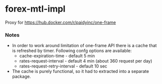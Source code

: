 # forex-mtl-impl

Proxy for https://hub.docker.com/r/paidyinc/one-frame 

### Notes

* In order to work around limitation of one-frame API there is a cache that is refreshed by timer. Following confg options are available:
    *  cache-expiration-time - default 5 min
    *  rates-request-interval - default 4 min  (about 360 request per day)
    *  rates-request-retry-interval - default 10 sec
* The cache is purely functional, so it had to extracted into a separate package.
       

